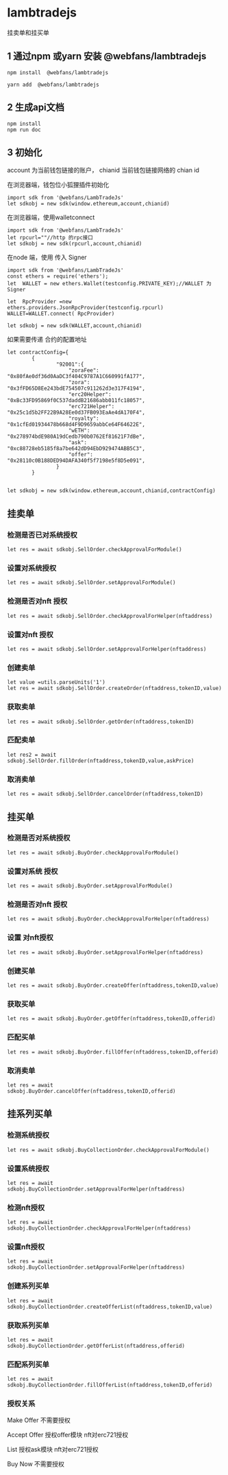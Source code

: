 # lambtradejs

挂卖单和挂买单

## 1 通过npm 或yarn 安装 @webfans/lambtradejs
```
npm install  @webfans/lambtradejs
```
```
yarn add  @webfans/lambtradejs
```
## 2 生成api文档
```
npm install
npm run doc
```

## 3 初始化
account 为当前钱包链接的账户，
chianid 当前钱包链接网络的 chian id

 在浏览器端，钱包位小狐狸插件初始化
```
import sdk from '@webfans/LambTradeJs'
let sdkobj = new sdk(window.ethereum,account,chianid)
```
在浏览器端，使用walletconnect 

```
import sdk from '@webfans/LambTradeJs'
let rpcurl=""//http 的rpc接口
let sdkobj = new sdk(rpcurl,account,chianid)
```
在node 端，使用 
传入 Signer
```
import sdk from '@webfans/LambTradeJs'
const ethers = require('ethers');
let  WALLET = new ethers.Wallet(testconfig.PRIVATE_KEY);//WALLET 为Signer

let  RpcProvider =new ethers.providers.JsonRpcProvider(testconfig.rpcurl)
WALLET=WALLET.connect( RpcProvider)

let sdkobj = new sdk(WALLET,account,chianid)
```

如果需要传递 合约的配置地址
```
let contractConfig={
        {
                "92001":{
                    "zoraFee": "0x80fAe0df36d0AaDC3f404C9787A1C660991fA177",
                    "zora": "0x3fFD65D8Ee243bdE754507c911262d3e317F4194",
                    "erc20Helper": "0xBc33FD95869f0C537daddB21686abb011fc18057",
                    "erc721Helper": "0x25c1d5b2FF22B9A28Ee0d37FB093EaAe4dA170F4",
                    "royalty": "0x1cfEd01934478b668d4F9D9659abbCe64F64622E",
                    "wETH": "0x278974bdE980A19dCedb790b0762Ef81621F7dBe",
                    "ask": "0xc88728eb5185f8a7be642dD94EbD929474ABB5C3",
                    "offer": "0x28110c0B188DED94DAFA340f5f7198e5f8D5e091",
                }
        }
      

let sdkobj = new sdk(window.ethereum,account,chianid,contractConfig)
```
## 挂卖单
### 检测是否已对系统授权
```
let res = await sdkobj.SellOrder.checkApprovalForModule()
```

### 设置对系统授权
```
let res = await sdkobj.SellOrder.setApprovalForModule()
```


### 检测是否对nft 授权
```
let res = await sdkobj.SellOrder.checkApprovalForHelper(nftaddress)
```
### 设置对nft 授权
```
let res = await sdkobj.SellOrder.setApprovalForHelper(nftaddress)
```
### 创建卖单
```
let value =utils.parseUnits('1') 
let res = await sdkobj.SellOrder.createOrder(nftaddress,tokenID,value)
```


### 获取卖单
```
let res = await sdkobj.SellOrder.getOrder(nftaddress,tokenID)
```

### 匹配卖单
```
let res2 = await sdkobj.SellOrder.fillOrder(nftaddress,tokenID,value,askPrice)
```

### 取消卖单
```
let res = await sdkobj.SellOrder.cancelOrder(nftaddress,tokenID)
```


## 挂买单

### 检测是否对系统授权
```
let res = await sdkobj.BuyOrder.checkApprovalForModule()
```
### 设置对系统 授权
```
let res = await sdkobj.BuyOrder.setApprovalForModule()
```



### 检测是否对nft 授权
```
let res = await sdkobj.BuyOrder.checkApprovalForHelper(nftaddress)
```
### 设置 对nft授权
```
let res = await sdkobj.BuyOrder.setApprovalForHelper(nftaddress)
```

### 创建买单
```
let res = await sdkobj.BuyOrder.createOffer(nftaddress,tokenID,value)
```

### 获取买单
```
let res = await sdkobj.BuyOrder.getOffer(nftaddress,tokenID,offerid)
```

### 匹配买单
```
let res = await sdkobj.BuyOrder.fillOffer(nftaddress,tokenID,offerid)
```

### 取消卖单
```
let res = await sdkobj.BuyOrder.cancelOffer(nftaddress,tokenID,offerid)
```

## 挂系列买单


### 检测系统授权
```
let res = await sdkobj.BuyCollectionOrder.checkApprovalForModule()
```

### 设置系统授权
```
let res = await sdkobj.BuyCollectionOrder.setApprovalForHelper(nftaddress)
```

### 检测nft授权
```
let res = await sdkobj.BuyCollectionOrder.checkApprovalForHelper(nftaddress)
```

### 设置nft授权
```
let res = await sdkobj.BuyCollectionOrder.setApprovalForHelper(nftaddress)
```

### 创建系列买单
```
let res = await sdkobj.BuyCollectionOrder.createOfferList(nftaddress,tokenID,value)
```

### 获取系列买单
```
let res = await sdkobj.BuyCollectionOrder.getOfferList(nftaddress,offerid)
```

### 匹配系列买单

```
let res = await sdkobj.BuyCollectionOrder.fillOfferList(nftaddress,tokenID,offerid)
```

### 授权关系
Make Offer
不需要授权

Accept Offer
授权offer模块
nft对erc721授权

List 
授权ask模块
nft对erc721授权

Buy Now
不需要授权










